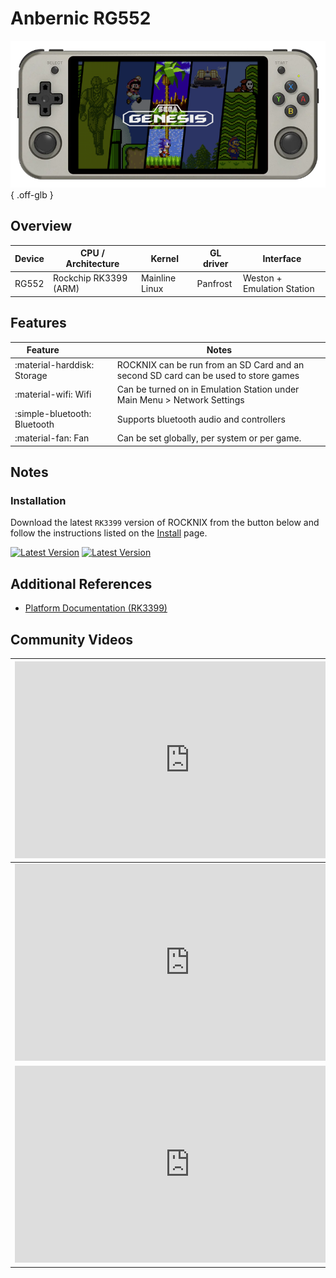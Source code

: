 # Anbernic RG552

![](../../_inc/images/devices/anbernic-rg552.png){ .off-glb }

## Overview

| Device | CPU / Architecture | Kernel | GL driver | Interface |
| -- | -- | -- | -- | -- |
| RG552 | Rockchip RK3399 (ARM) | Mainline Linux | Panfrost | Weston + Emulation Station |

## Features

| Feature&nbsp;&nbsp;&nbsp;&nbsp;&nbsp;&nbsp;&nbsp;&nbsp;&nbsp;&nbsp;&nbsp;&nbsp;&nbsp;&nbsp;&nbsp;&nbsp; | Notes |
| -- | -- |
| :material-harddisk: Storage | ROCKNIX can be run from an SD Card and an second SD card can be used to store games |
| :material-wifi: Wifi | Can be turned on in Emulation Station under Main Menu > Network Settings |
| :simple-bluetooth: Bluetooth | Supports bluetooth audio and controllers |
| :material-fan: Fan | Can be set globally, per system or per game. |

## Notes

### Installation

Download the latest `RK3399` version of ROCKNIX from the button below and follow the instructions listed on the [Install](../../../play/install/) page.

[![Latest Version](https://img.shields.io/github/release/ROCKNIX/distribution.svg?labelColor=111111&color=FF5555&label=Latest&style=flat#only-light)](https://github.com/ROCKNIX/distribution/releases/latest)
[![Latest Version](https://img.shields.io/github/release/ROCKNIX/distribution.svg?labelColor=dddddd&color=FF5555&label=Latest&style=flat#only-dark)](https://github.com/ROCKNIX/distribution/releases/latest)

## Additional References

- [Platform Documentation (RK3399)](https://github.com/ROCKNIX/distribution/blob/main/documentation/PER_DEVICE_DOCUMENTATION/RK3399)

## Community Videos

| <iframe width="560" height="315" src="https://www.youtube.com/embed/IUjJa1pA9tE?si=tOerd9Su-KVu73r4" title="YouTube video player" frameborder="0" allow="accelerometer; autoplay; clipboard-write; encrypted-media; gyroscope; picture-in-picture; web-share" allowfullscreen></iframe> | <iframe width="560" height="315" src="https://www.youtube.com/embed/GB6IPbi9FeY?si=6oK1ZIBnrgGAqlPW" title="YouTube video player" frameborder="0" allow="accelerometer; autoplay; clipboard-write; encrypted-media; gyroscope; picture-in-picture; web-share" allowfullscreen></iframe> |
| -- | -- |
| <iframe width="560" height="315" src="https://www.youtube.com/embed/0iDL-jUrBkw?si=KjS7sLx9QbRrSNUv" title="YouTube video player" frameborder="0" allow="accelerometer; autoplay; clipboard-write; encrypted-media; gyroscope; picture-in-picture; web-share" allowfullscreen></iframe> | <iframe width="560" height="315" src="https://www.youtube.com/embed/rA1MxY-mnO8?si=ivLCGpNid3_M113c" title="YouTube video player" frameborder="0" allow="accelerometer; autoplay; clipboard-write; encrypted-media; gyroscope; picture-in-picture; web-share" allowfullscreen></iframe> |
| <iframe width="560" height="315" src="https://www.youtube.com/embed/y1D2h4pJOTg?si=fS-aJJY_w8gBxw7v" title="YouTube video player" frameborder="0" allow="accelerometer; autoplay; clipboard-write; encrypted-media; gyroscope; picture-in-picture; web-share" allowfullscreen></iframe> |


